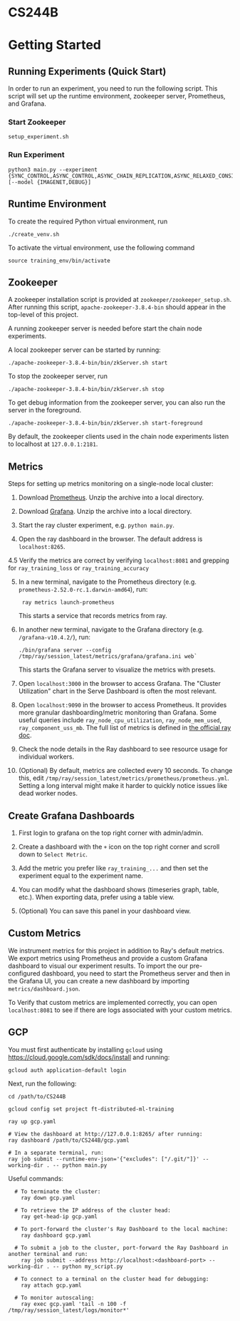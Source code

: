 # CS244B

# Getting Started

## Running Experiments (Quick Start)

In order to run an experiment, you need to run the following script. This script
 will set up the runtime environment, zookeeper server, Prometheus, and Grafana.

### Start Zookeeper

```
setup_experiment.sh
```

### Run Experiment

```
python3 main.py --experiment {SYNC_CONTROL,ASYNC_CONTROL,ASYNC_CHAIN_REPLICATION,ASYNC_RELAXED_CONSISTENCY,DEBUG_NO_CHECKPOINTING,DEBUG_DISK_CHECKPOINTING,DEBUG_OBJECT_STORE_CHECKPOINTING} [--model {IMAGENET,DEBUG}]
```

## Runtime Environment

To create the required Python virtual environment, run

```
./create_venv.sh
```

To activate the virtual environment, use the following command

```
source training_env/bin/activate
```

## Zookeeper

A zookeeper installation script is provided at `zookeeper/zookeeper_setup.sh`. After running this script, `apache-zookeeper-3.8.4-bin` should appear in the top-level of this project.

A running zookeeper server is needed before start the chain node experiments.

A local zookeeper server can be started by running:

```
./apache-zookeeper-3.8.4-bin/bin/zkServer.sh start
```

To stop the zookeeper server, run

```
./apache-zookeeper-3.8.4-bin/bin/zkServer.sh stop
```

To get debug information from the zookeeper server, you can also run the server
in the foreground.

```
./apache-zookeeper-3.8.4-bin/bin/zkServer.sh start-foreground
```

By default, the zookeeper clients used in the chain node experiments listen to
localhost at `127.0.0.1:2181`.

## Metrics

Steps for setting up metrics monitoring on a single-node local cluster:

1. Download [Prometheus](https://prometheus.io/download/). Unzip the
   archive into a local directory.

2. Download [Grafana](https://grafana.com/grafana/download). Unzip the
   archive into a local directory.

3. Start the ray cluster experiment, e.g. `python main.py`.

4. Open the ray dashboard in the browser. The default address is
   `localhost:8265`.

4.5 Verify the metrics are correct by verifying `localhost:8081` and grepping for `ray_training_loss` or `ray_training_accuracy`

5. In a new terminal, navigate to the Prometheus directory (e.g.
   `prometheus-2.52.0-rc.1.darwin-amd64`), run:

   ```
    ray metrics launch-prometheus
   ```

   This starts a service that records metrics from ray.

6. In another new terminal, navigate to the Grafana directory (e.g.
   `/grafana-v10.4.2/`), run:

   ```
   ./bin/grafana server --config /tmp/ray/session_latest/metrics/grafana/grafana.ini web`
   ```

   This starts the Grafana server to visualize the metrics with
   presets.

7. Open `localhost:3000` in the browser to access Grafana. The
   "Cluster Utilization" chart in the Serve Dashboard is often the
   most relevant.

8. Open `localhost:9090` in the browser to access Prometheus. It
   provides more granular dashboarding/metric monitoring than Grafana.
   Some useful queries include `ray_node_cpu_utilization`,
   `ray_node_mem_used`, `ray_component_uss_mb`. The full list of
   metrics is defined in [the official ray doc](https://docs.ray.io/en/latest/ray-observability/reference/system-metrics.html).

9. Check the node details in the Ray dashboard to see resource usage
   for individual workers.

10. (Optional) By default, metrics are collected every 10 seconds. To
    change this, edit `/tmp/ray/session_latest/metrics/prometheus/prometheus.yml`.
    Setting a long interval might make it harder to quickly notice
    issues like dead worker nodes.

## Create Grafana Dashboards

1. First login to grafana on the top right corner with admin/admin.

2. Create a dashboard with the `+` icon on the top right corner and scroll down to `Select Metric`.

3. Add the metric you prefer like `ray_training_...` and then set the experiment equal to the experiment name.

4. You can modify what the dashboard shows (timeseries graph, table, etc.). When exporting data, prefer using a table view.

5. (Optional) You can save this panel in your dashboard view.

## Custom Metrics

We instrument metrics for this project in addition to Ray's default metrics. We export metrics using Prometheus and provide a custom Grafana dashboard to visual our experiment results. To import the our pre-configured dashboard, you need to start the Prometheus server and then in the Grafana UI, you can create a new dashboard by importing `metrics/dashboard.json`.

To Verify that custom metrics are implemented correctly, you can open `localhost:8081` to see if there are logs associated with your custom metrics.

## GCP

You must first authenticate by installing `gcloud` using https://cloud.google.com/sdk/docs/install and running:

```
gcloud auth application-default login
```

Next, run the following:

```
cd /path/to/CS244B

gcloud config set project ft-distributed-ml-training

ray up gcp.yaml

# View the dashboard at http://127.0.0.1:8265/ after running:
ray dashboard /path/to/CS244B/gcp.yaml

# In a separate terminal, run:
ray job submit --runtime-env-json='{"excludes": ["/.git/"]}' --working-dir . -- python main.py
```

Useful commands:

```
  # To terminate the cluster:
    ray down gcp.yaml

  # To retrieve the IP address of the cluster head:
    ray get-head-ip gcp.yaml

  # To port-forward the cluster's Ray Dashboard to the local machine:
    ray dashboard gcp.yaml

  # To submit a job to the cluster, port-forward the Ray Dashboard in another terminal and run:
    ray job submit --address http://localhost:<dashboard-port> --working-dir . -- python my_script.py

  # To connect to a terminal on the cluster head for debugging:
    ray attach gcp.yaml

  # To monitor autoscaling:
    ray exec gcp.yaml 'tail -n 100 -f /tmp/ray/session_latest/logs/monitor*'
```
